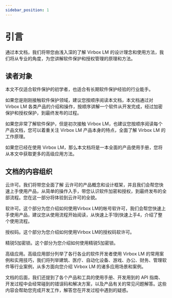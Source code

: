 ```yaml
---
sidebar_position: 1
---
```


# 引言

通过本文档，我们将带您由浅入深的了解 Virbox LM 的设计理念和使用方法，我们将从专业的角度，为您讲解软件保护和授权管理的原理和方法。

## 读者对象

本文不仅适合软件保护的初学者，也适合有长期软件保护经验的行业能手。

如果您是刚刚接触软件保护领域，建议您按顺序阅读本文档，本文档通过对 Virbox LM 各类产品的介绍和操作，按顺序讲解一个软件从开发完成，经过加密保护和授权保护，到最终发布的过程。

如果您非常了解软件保护，但是初次接触 Virbox LM，也建议您按顺序阅读每个产品文档，您可以着重关注 Virbox LM 产品本身的特点，全面了解 Virbox LM 的工作原理。

如果您已经在使用 Virbox LM，那么本文档将是一本全面的产品使用手册，您将从本文中获取更多的高级应用方法。

## 文档的内容组织

云许可。我们将带您全面了解 云许可的产品概念和设计框架，并且我们会帮您快速上手使用产品，从简单的操作入手，带您认识软件加密和授权，到最终发布的全部流程。您在这一部分将体验到云许可的全貌。

软许可。这个部分为您介绍如何使用Virbox LM的帐号软许可，我们会帮您快速上手使用产品，建议您从使用流程开始阅读，从快速上手1到快速上手4，介绍了整个使用流程。

授权码。这个部分为您介绍如何使用Virbox LM的授权码软许可。

精锐5加密锁。这个部分为您介绍如何使用精锐5加密锁。

高级应用。高级应用部分列举了各行各业的软件开发者使用 Virbox LM 的常用案例和实用技巧，我们将列举建筑、医疗、自动化设备、游戏、办公、财务、管理软件等行业案例，从多方面向您介绍 Virbox LM 的诸多应用场景和案例。

文档的后面，我们还提到了各个产品和工具的使用手册、开发用到的 API 指南、开发过程中会经常碰到的错误码和解决方案，以及产品有关的常见问题解答。这些内容会帮助您完成开发工作，解答您在开发过程中遇到的疑惑。

